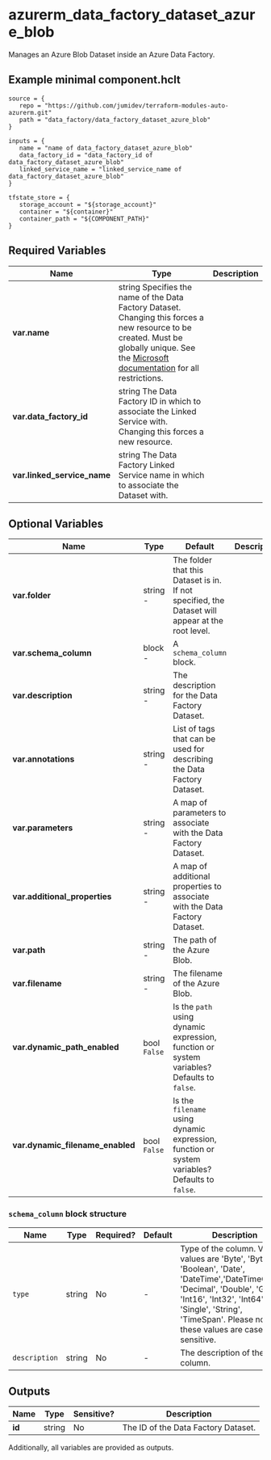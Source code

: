 # azurerm_data_factory_dataset_azure_blob

Manages an Azure Blob Dataset inside an Azure Data Factory.

## Example minimal component.hclt

```hcl
source = {
   repo = "https://github.com/jumidev/terraform-modules-auto-azurerm.git" 
   path = "data_factory/data_factory_dataset_azure_blob" 
}

inputs = {
   name = "name of data_factory_dataset_azure_blob" 
   data_factory_id = "data_factory_id of data_factory_dataset_azure_blob" 
   linked_service_name = "linked_service_name of data_factory_dataset_azure_blob" 
}

tfstate_store = {
   storage_account = "${storage_account}" 
   container = "${container}" 
   container_path = "${COMPONENT_PATH}" 
}

```

## Required Variables

| Name | Type |  Description |
| ---- | --------- |  ----------- |
| **var.name** | string  Specifies the name of the Data Factory Dataset. Changing this forces a new resource to be created. Must be globally unique. See the [Microsoft documentation](https://docs.microsoft.com/azure/data-factory/naming-rules) for all restrictions. | 
| **var.data_factory_id** | string  The Data Factory ID in which to associate the Linked Service with. Changing this forces a new resource. | 
| **var.linked_service_name** | string  The Data Factory Linked Service name in which to associate the Dataset with. | 

## Optional Variables

| Name | Type |  Default  |  Description |
| ---- | --------- |  ----------- | ----------- |
| **var.folder** | string  -  |  The folder that this Dataset is in. If not specified, the Dataset will appear at the root level. | 
| **var.schema_column** | block  -  |  A `schema_column` block. | 
| **var.description** | string  -  |  The description for the Data Factory Dataset. | 
| **var.annotations** | string  -  |  List of tags that can be used for describing the Data Factory Dataset. | 
| **var.parameters** | string  -  |  A map of parameters to associate with the Data Factory Dataset. | 
| **var.additional_properties** | string  -  |  A map of additional properties to associate with the Data Factory Dataset. | 
| **var.path** | string  -  |  The path of the Azure Blob. | 
| **var.filename** | string  -  |  The filename of the Azure Blob. | 
| **var.dynamic_path_enabled** | bool  `False`  |  Is the `path` using dynamic expression, function or system variables? Defaults to `false`. | 
| **var.dynamic_filename_enabled** | bool  `False`  |  Is the `filename` using dynamic expression, function or system variables? Defaults to `false`. | 

### `schema_column` block structure

| Name | Type | Required? | Default | Description |
| ---- | ---- | --------- | ------- | ----------- |
| `type` | string | No | - | Type of the column. Valid values are 'Byte', 'Byte[]', 'Boolean', 'Date', 'DateTime','DateTimeOffset', 'Decimal', 'Double', 'Guid', 'Int16', 'Int32', 'Int64', 'Single', 'String', 'TimeSpan'. Please note these values are case sensitive. |
| `description` | string | No | - | The description of the column. |



## Outputs

| Name | Type | Sensitive? | Description |
| ---- | ---- | --------- | --------- |
| **id** | string | No  | The ID of the Data Factory Dataset. | 

Additionally, all variables are provided as outputs.
